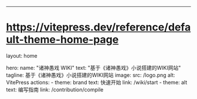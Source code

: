 ---
# https://vitepress.dev/reference/default-theme-home-page
layout: home

hero:
  name: "诸神愚戏 WIKI"
  text: "基于《诸神愚戏》小说搭建的WIKI网站"
  tagline: 基于《诸神愚戏》小说搭建的WIKI网站
  image:
    src: /logo.png
    alt: VitePress
  actions:
    - theme: brand
      text: 快速开始
      link: /wiki/start
    - theme: alt
      text: 编写指南
      link: /contribution/compile


